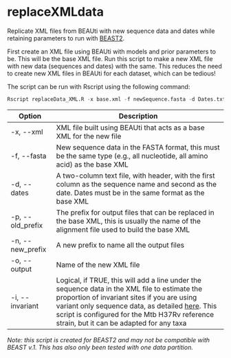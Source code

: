 # replaceXMLdata
Replicate XML files from BEAUti with new sequence data and dates while retaining parameters to run with [BEAST2](https://www.beast2.org).

First create an XML file using BEAUti with models and prior parameters to be. This will be the base XML file. Run this script to make a new XML file with new data (sequences and dates) with the same. This reduces the need to create new XML files in BEAUti for each dataset, which can be tedious!

The script can be run with Rscript using the following command:

```R
Rscript replaceData_XML.R -x base.xml -f newSequence.fasta -d Dates.txt -p old_prefix -n new_prefix -o new_data.xml -i TRUE
```

| Option  | Description |
| ------------- | ------------- |
| -x, --xml  | XML file built using BEAUti that acts as a base XML for the new file |
| -f, --fasta  | New sequence data in the FASTA format, this must be the same type (e.g., all nucleotide, all amino acid) as the base XML  |
| -d, --dates  | A two-column text file, with header, with the first column as the sequence name and second as the date. Dates must be in the same format as the base XML  |
| -p, --old_prefix | The prefix for output files that can be replaced in the base XML, this is usually the name of the alignment file used to build the base XML |
| -n, --new_prefix  | A new prefix to name all the output files |
| -o, --output  | Name of the new XML file |
| -i, --invariant  | Logical, if TRUE, this will add a line under the sequence data in the XML file to estimate the proportion of invariant sites if you are using variant only sequence data, as detailed [here](https://groups.google.com/g/beast-users/c/DuhdMp9JNcA). This script is configured for the Mtb H37Rv reference strain, but it can be adapted for any taxa |


_Note: this script is created for BEAST2 and may not be compatible with BEAST v.1. This has also only been tested with one data partition._
